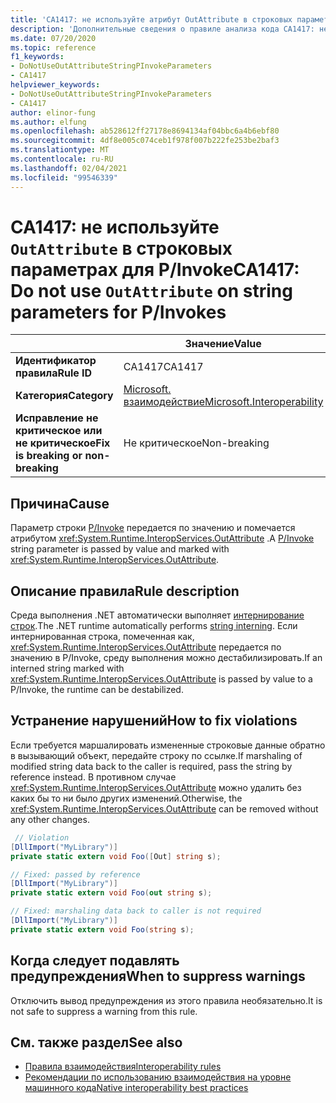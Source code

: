 ```yaml
---
title: 'CA1417: не используйте атрибут OutAttribute в строковых параметрах для P/Invoke (анализ кода)'
description: 'Дополнительные сведения о правиле анализа кода CA1417: не используйте атрибут OutAttribute в строковых параметрах для P/Invoke'
ms.date: 07/20/2020
ms.topic: reference
f1_keywords:
- DoNotUseOutAttributeStringPInvokeParameters
- CA1417
helpviewer_keywords:
- DoNotUseOutAttributeStringPInvokeParameters
- CA1417
author: elinor-fung
ms.author: elfung
ms.openlocfilehash: ab528612ff27178e8694134af04bbc6a4b6ebf80
ms.sourcegitcommit: 4df8e005c074ceb1f978f007b222fe253be2baf3
ms.translationtype: MT
ms.contentlocale: ru-RU
ms.lasthandoff: 02/04/2021
ms.locfileid: "99546339"
---
```

# <a name="ca1417-do-not-use-outattribute-on-string-parameters-for-pinvokes"></a><span data-ttu-id="e7227-103">CA1417: не используйте `OutAttribute` в строковых параметрах для P/Invoke</span><span class="sxs-lookup"><span data-stu-id="e7227-103">CA1417: Do not use `OutAttribute` on string parameters for P/Invokes</span></span>

| | <span data-ttu-id="e7227-104">Значение</span><span class="sxs-lookup"><span data-stu-id="e7227-104">Value</span></span> |
|-|-|
| <span data-ttu-id="e7227-105">**Идентификатор правила**</span><span class="sxs-lookup"><span data-stu-id="e7227-105">**Rule ID**</span></span> |<span data-ttu-id="e7227-106">CA1417</span><span class="sxs-lookup"><span data-stu-id="e7227-106">CA1417</span></span>|
| <span data-ttu-id="e7227-107">**Категория**</span><span class="sxs-lookup"><span data-stu-id="e7227-107">**Category**</span></span> |[<span data-ttu-id="e7227-108">Microsoft. взаимодействие</span><span class="sxs-lookup"><span data-stu-id="e7227-108">Microsoft.Interoperability</span></span>](interoperability-warnings.md)|
| <span data-ttu-id="e7227-109">**Исправление не критическое или не критическое**</span><span class="sxs-lookup"><span data-stu-id="e7227-109">**Fix is breaking or non-breaking**</span></span> |<span data-ttu-id="e7227-110">Не критическое</span><span class="sxs-lookup"><span data-stu-id="e7227-110">Non-breaking</span></span>|

## <a name="cause"></a><span data-ttu-id="e7227-111">Причина</span><span class="sxs-lookup"><span data-stu-id="e7227-111">Cause</span></span>

<span data-ttu-id="e7227-112">Параметр строки [P/Invoke](../../../standard/native-interop/pinvoke.md) передается по значению и помечается атрибутом <xref:System.Runtime.InteropServices.OutAttribute> .</span><span class="sxs-lookup"><span data-stu-id="e7227-112">A [P/Invoke](../../../standard/native-interop/pinvoke.md) string parameter is passed by value and marked with <xref:System.Runtime.InteropServices.OutAttribute>.</span></span>

## <a name="rule-description"></a><span data-ttu-id="e7227-113">Описание правила</span><span class="sxs-lookup"><span data-stu-id="e7227-113">Rule description</span></span>

<span data-ttu-id="e7227-114">Среда выполнения .NET автоматически выполняет [интернирование строк](/dotnet/api/system.string.intern#remarks).</span><span class="sxs-lookup"><span data-stu-id="e7227-114">The .NET runtime automatically performs [string interning](/dotnet/api/system.string.intern#remarks).</span></span> <span data-ttu-id="e7227-115">Если интернированная строка, помеченная как, <xref:System.Runtime.InteropServices.OutAttribute> передается по значению в P/Invoke, среду выполнения можно дестабилизировать.</span><span class="sxs-lookup"><span data-stu-id="e7227-115">If an interned string marked with <xref:System.Runtime.InteropServices.OutAttribute> is passed by value to a P/Invoke, the runtime can be destabilized.</span></span>

## <a name="how-to-fix-violations"></a><span data-ttu-id="e7227-116">Устранение нарушений</span><span class="sxs-lookup"><span data-stu-id="e7227-116">How to fix violations</span></span>

<span data-ttu-id="e7227-117">Если требуется маршалировать измененные строковые данные обратно в вызывающий объект, передайте строку по ссылке.</span><span class="sxs-lookup"><span data-stu-id="e7227-117">If marshaling of modified string data back to the caller is required, pass the string by reference instead.</span></span> <span data-ttu-id="e7227-118">В противном случае <xref:System.Runtime.InteropServices.OutAttribute> можно удалить без каких бы то ни было других изменений.</span><span class="sxs-lookup"><span data-stu-id="e7227-118">Otherwise, the <xref:System.Runtime.InteropServices.OutAttribute> can be removed without any other changes.</span></span>

```csharp
 // Violation
[DllImport("MyLibrary")]
private static extern void Foo([Out] string s);

// Fixed: passed by reference
[DllImport("MyLibrary")]
private static extern void Foo(out string s);

// Fixed: marshaling data back to caller is not required
[DllImport("MyLibrary")]
private static extern void Foo(string s);
```

## <a name="when-to-suppress-warnings"></a><span data-ttu-id="e7227-119">Когда следует подавлять предупреждения</span><span class="sxs-lookup"><span data-stu-id="e7227-119">When to suppress warnings</span></span>

<span data-ttu-id="e7227-120">Отключить вывод предупреждения из этого правила необязательно.</span><span class="sxs-lookup"><span data-stu-id="e7227-120">It is not safe to suppress a warning from this rule.</span></span>

## <a name="see-also"></a><span data-ttu-id="e7227-121">См. также раздел</span><span class="sxs-lookup"><span data-stu-id="e7227-121">See also</span></span>

- [<span data-ttu-id="e7227-122">Правила взаимодействия</span><span class="sxs-lookup"><span data-stu-id="e7227-122">Interoperability rules</span></span>](interoperability-warnings.md)
- [<span data-ttu-id="e7227-123">Рекомендации по использованию взаимодействия на уровне машинного кода</span><span class="sxs-lookup"><span data-stu-id="e7227-123">Native interoperability best practices</span></span>](../../../standard/native-interop/best-practices.md)
